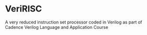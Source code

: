 # VeriRISC
A very reduced instruction set processor coded in Verilog as part of Cadence Verilog Language and Application Course
